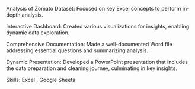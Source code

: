 Analysis of Zomato Dataset: Focused on key Excel concepts to perform in-depth analysis.

Interactive Dashboard: Created various visualizations for insights, enabling dynamic data exploration.

Comprehensive Documentation: Made a well-documented Word file addressing essential questions and summarizing analysis.

Dynamic Presentation: Developed a PowerPoint presentation that includes the data preparation and cleaning journey, culminating in key insights.

Skills: Excel , Google Sheets
